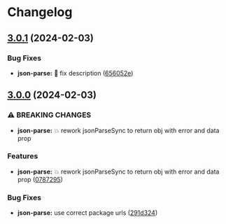 # Changelog

## [3.0.1](https://github.com/TomKopp/utils/compare/utils-json-parse-v3.0.0...utils-json-parse-v3.0.1) (2024-02-03)


### Bug Fixes

* **json-parse:** :memo: fix description ([656052e](https://github.com/TomKopp/utils/commit/656052eab6bbc805aeffca28161fa548792935dd))

## [3.0.0](https://github.com/TomKopp/utils/compare/utils-json-parse-v2.2.1...utils-json-parse-v3.0.0) (2024-02-03)


### ⚠ BREAKING CHANGES

* **json-parse:** :boom: rework jsonParseSync to return obj with error and data prop

### Features

* **json-parse:** :boom: rework jsonParseSync to return obj with error and data prop ([0787295](https://github.com/TomKopp/utils/commit/0787295a2b0a8834d9f5904667d1ba9edf0e8ae9))


### Bug Fixes

* **json-parse:** use correct package urls ([291d324](https://github.com/TomKopp/utils/commit/291d324651881299b3dcb063fb4bd5f415bf89f7))
